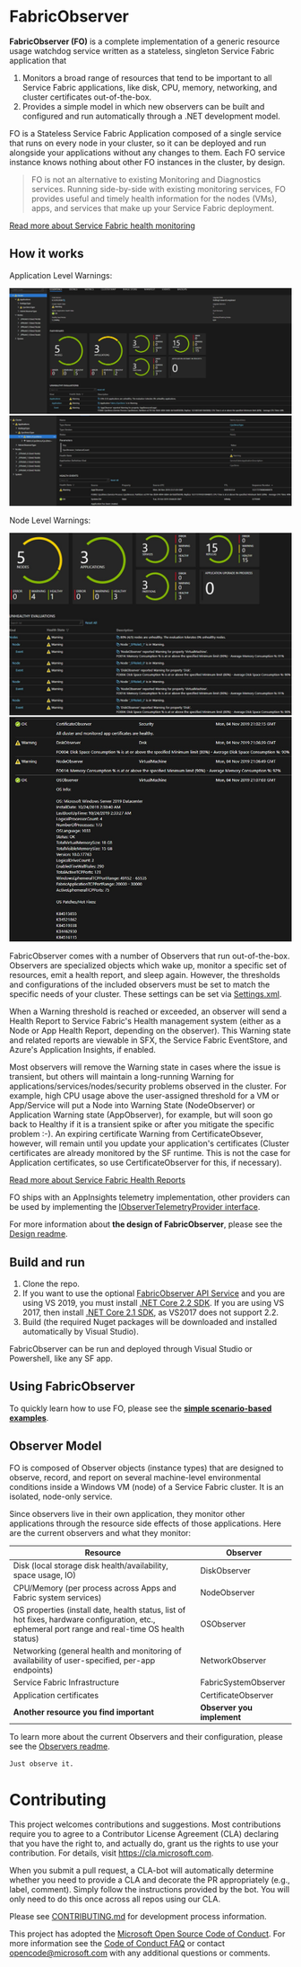 # FabricObserver

**FabricObserver (FO)** is a complete implementation of a generic resource usage watchdog service written as a stateless, singleton Service Fabric application that 
1. Monitors a broad range of resources that tend to be important to all Service Fabric applications, like disk, CPU, memory, networking, and cluster certificates out-of-the-box.
2. Provides a simple model in which new observers can be built and configured and run automatically through a .NET development model.

FO is a Stateless Service Fabric Application composed of a single service that runs on every node in your cluster, so it can be deployed and run alongside your applications without any changes to them. Each FO service instance knows nothing about other FO instances in the cluster, by design.  


> FO is not an alternative to existing Monitoring and Diagnostics services. Running side-by-side with existing monitoring services, FO provides useful and timely health information for the nodes (VMs), apps, and services that make up your Service Fabric deployment. 


[Read more about Service Fabric health monitoring](https://docs.microsoft.com/azure/service-fabric/service-fabric-health-introduction)

## How it works 

Application Level Warnings: 

![alt text](/Documentation/Images/AppCpuWarnCluster.jpg "")  
![alt text](/Documentation/Images/AppDetailsWarning.jpg "")  

Node Level Warnings: 

![alt text](/Documentation/Images/Chaos3.jpg "")  
![alt text](/Documentation/Images/ChaosNode.jpg "")  


FabricObserver comes with a number of Observers that run out-of-the-box. Observers are specialized objects which wake up, monitor a specific set of resources, emit a health report, and sleep again. However, the thresholds and configurations of the included observers must be set to match the specific needs of your cluster. These settings can be set via [Settings.xml](/FabricObserver/PackageRoot/Config/Settings.xml).

When a Warning threshold is reached or exceeded, an observer will send a Health Report to Service Fabric's Health management system (either as a Node or App Health Report, depending on the observer). This Warning state and related reports are viewable in SFX, the Service Fabric EventStore, and Azure's Application Insights, if enabled.

Most observers will remove the Warning state in cases where the issue is transient, but others will maintain a long-running Warning for applications/services/nodes/security problems observed in the cluster. For example, high CPU usage above the user-assigned threshold for a VM or App/Service will put a Node into Warning State (NodeObserver) or Application Warning state (AppObserver), for example, but will soon go back to Healthy if it is a transient spike or after you mitigate the specific problem :-). An expiring certificate Warning from CertificateObsever, however, will remain until you update your application's certificates (Cluster certificates are already monitored by the SF runtime. This is not the case for Application certificates, so use CertificateObserver for this, if necessary).

[Read more about Service Fabric Health Reports](https://docs.microsoft.com/azure/service-fabric/service-fabric-report-health)

FO ships with an AppInsights telemetry implementation, other providers can be used by implementing the [IObserverTelemetryProvider interface](/FabricObserver/Observers/Interfaces/IObserverTelemetryProvider.cs). 

For more information about **the design of FabricObserver**, please see the [Design readme](./Documentation/Design.md). 

## Build and run

1. Clone the repo.
2. If you want to use the optional [FabricObserver API Service](/FabricObserverWeb) and you are using VS 2019, you must install [.NET Core 2.2 SDK](https://dotnet.microsoft.com/download/dotnet-core/2.2). If you are using VS 2017, then install [.NET Core 2.1 SDK](https://dotnet.microsoft.com/download/dotnet-core/2.1), as VS2017 does not support 2.2.
2. Build (the required Nuget packages will be downloaded and installed automatically by Visual Studio). 

FabricObserver can be run and deployed through Visual Studio or Powershell, like any SF app.  

## Using FabricObserver  

To quickly learn how to use FO, please see the **[simple scenario-based examples](./Documentation/Using.md)**.  


## Observer Model

FO is composed of Observer objects (instance types) that are designed to observe, record, and report on several machine-level environmental conditions inside a Windows VM (node) of a Service Fabric cluster. It is an isolated, node-only service. 

Since observers live in their own application, they monitor other applications through the resource side effects of those applications. Here are the current observers and what they monitor:

| Resource | Observer |
| --- | --- |
| Disk (local storage disk health/availability, space usage, IO) | DiskObserver |
| CPU/Memory (per process across Apps and Fabric system services) | NodeObserver |
| OS properties (install date, health status, list of hot fixes, hardware configuration, etc., ephemeral port range and real-time OS health status) | OSObserver |
| Networking (general health and monitoring of availability of user-specified, per-app endpoints) | NetworkObserver |
| Service Fabric Infrastructure | FabricSystemObserver |
| Application certificates | CertificateObserver |
| **Another resource you find important** | **Observer you implement** |

To learn more about the current Observers and their configuration, please see the [Observers readme](./Documentation/Observers.md).  
    
```
Just observe it.
```

# Contributing

This project welcomes contributions and suggestions.  Most contributions require you to agree to a Contributor License Agreement (CLA) declaring that you have the right to, and actually do, grant us the rights to use your contribution. For details, visit https://cla.microsoft.com.

When you submit a pull request, a CLA-bot will automatically determine whether you need to provide a CLA and decorate the PR appropriately (e.g., label, comment). Simply follow the instructions provided by the bot. You will only need to do this once across all repos using our CLA.  

Please see [CONTRIBUTING.md](CONTRIBUTING.md) for development process information.

This project has adopted the [Microsoft Open Source Code of Conduct](https://opensource.microsoft.com/codeofconduct/).
For more information see the [Code of Conduct FAQ](https://opensource.microsoft.com/codeofconduct/faq/) or
contact [opencode@microsoft.com](mailto:opencode@microsoft.com) with any additional questions or comments.
